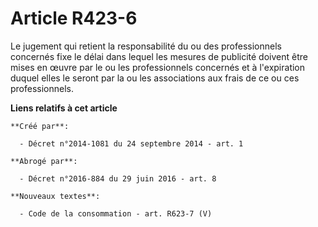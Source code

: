 # Article R423-6

Le jugement qui retient la responsabilité du ou des professionnels concernés fixe le délai dans lequel les mesures de
publicité doivent être mises en œuvre par le ou les professionnels concernés et à l'expiration duquel elles le seront par la
ou les associations aux frais de ce ou ces professionnels.

**Liens relatifs à cet article**

	**Créé par**:

	  - Décret n°2014-1081 du 24 septembre 2014 - art. 1

	**Abrogé par**:

	  - Décret n°2016-884 du 29 juin 2016 - art. 8

	**Nouveaux textes**:

	  - Code de la consommation - art. R623-7 (V)
